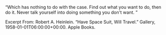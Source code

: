 “Which has nothing to do with the case. Find out what you want to do, then do it. Never talk yourself into doing something you don't want. ”

Excerpt From: Robert A. Heinlein. “Have Space Suit, Will Travel.” Gallery, 1958-01-01T06:00:00+00:00. Apple Books. 


